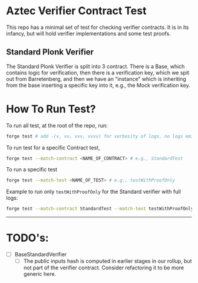 # Aztec Verifier Contract Test 
This repo has a minimal set of test for checking verifier contracts. It is in its infancy, but will hold verifier implementations and some test proofs.

## Standard Plonk Verifier
The Standard Plonk Verifier is split into 3 contract. There is a Base, which contains logic for verification, then there is a verification key, which we spit out from Barretenberg, and then we have an "instance" which is inheriting from the base inserting a specific key into it, e.g., the Mock verification key.

# How To Run Test?
To run all test, at the root of the repo, run:
```bash
forge test # add -(v, vv, vvv, vvvv) for verbosity of logs, no logs emitted as default
```
To run test for a specific Contract test, 
```bash
forge test --match-contract <NAME_OF_CONTRACT> # e.g., StandardTest
```
To run a specific test 
```bash
forge test --match-test <NAME_OF_TEST> # e.g., testWithProofOnly
```

Example to run only `testWithProofOnly` for the Standard verifier with full logs:
```bash
forge test --match-contract StandardTest --match-test testWithProofOnly -vvvv
```

---
# TODO's:
- [ ] BaseStandardVerifier 
  - [ ] The public inputs hash is computed in earlier stages in our rollup, but not part of the verifier contract. Consider refactoring it to be more generic here.
